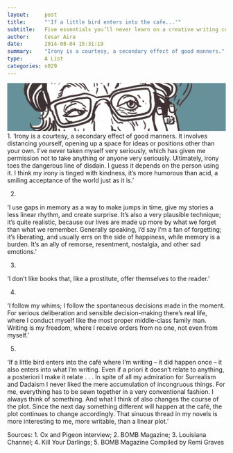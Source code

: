 ```yaml
---
layout:     post
title:      "'If a little bird enters into the cafe...'"
subtitle:   Five essentials you’ll never learn on a creative writing course. 
author:     Cesar Aira
date:       2014-08-04 15:31:19
summary:    "Irony is a courtesy, a secondary effect of good manners."
type:       A List
categories: n029
---
```


<img class="full-bleed" src="/images/duras1.jpeg"/>
1.
‘Irony is a courtesy, a secondary effect of good manners. It involves distancing yourself, opening up a space for ideas or positions other than your own. I’ve never taken myself very seriously, which has given me permission not to take anything or anyone very seriously. Ultimately, irony toes the dangerous line of disdain. I guess it depends on the person using it. I think my irony is tinged with kindness, it’s more humorous than acid, a smiling acceptance of the world just as it is.’

2.
‘I use gaps in memory as a way to make jumps in time, give my stories a less linear rhythm, and create surprise. It’s also a very plausible technique; it’s quite realistic, because our lives are made up more by what we forget than what we remember. Generally speaking, I’d say I’m a fan of forgetting; it’s liberating, and usually errs on the side of happiness, while memory is a burden. It’s an ally of remorse, resentment, nostalgia, and other sad emotions.’

3.
‘I don’t like books that, like a prostitute, offer themselves to the reader.’

4.
‘I follow my whims; I follow the spontaneous decisions made in the moment. For serious deliberation and sensible decision-making there’s real life, where I conduct myself like the most proper middle-class family man. Writing is my freedom, where I receive orders from no one, not even from myself.’

5.
‘If a little bird enters into the café where I’m writing – it did happen once – it also enters into what I’m writing. Even if a priori it doesn’t relate to anything, a posteriori I make it relate . . . In spite of all my admiration for Surrealism and Dadaism I never liked the mere accumulation of incongruous things. For me, everything has to be sewn together in a very conventional fashion. I always think of something. And what I think of also changes the course of the plot. Since the next day something different will happen at the café, the plot continues to change accordingly. That sinuous thread in my novels is more interesting to me, more writable, than a linear plot.’

Sources: 1. Ox and Pigeon interview; 2. BOMB Magazine; 3. Louisiana Channel; 4. Kill Your Darlings; 5. BOMB Magazine
Compiled by Remi Graves

